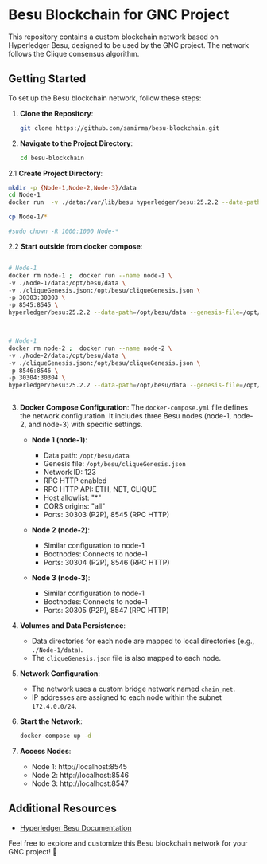 # Besu Blockchain for GNC Project

This repository contains a custom blockchain network based on Hyperledger Besu, designed to be used by the GNC project. The network follows the Clique consensus algorithm.

## Getting Started

To set up the Besu blockchain network, follow these steps:

1. **Clone the Repository**:
   ```bash
   git clone https://github.com/samirma/besu-blockchain.git
   ```

2. **Navigate to the Project Directory**:
   ```bash
   cd besu-blockchain
   ```

2.1 **Create Project Directory**:
   ```bash
   mkdir -p {Node-1,Node-2,Node-3}/data
   cd Node-1
   docker run  -v ./data:/var/lib/besu hyperledger/besu:25.2.2 --data-path=/var/lib/besu public-key export-address --to=/var/lib/besu/node1Address

   cp Node-1/*

   #sudo chown -R 1000:1000 Node-*
   ```

2.2 **Start outside from docker compose**:
   ```bash

   # Node-1
   docker rm node-1 ;  docker run --name node-1 \
   -v ./Node-1/data:/opt/besu/data \
   -v ./cliqueGenesis.json:/opt/besu/cliqueGenesis.json \
   -p 30303:30303 \
   -p 8545:8545 \
   hyperledger/besu:25.2.2 --data-path=/opt/besu/data --genesis-file=/opt/besu/cliqueGenesis.json --network-id 123 --rpc-http-enabled --rpc-http-api=ETH,NET,CLIQUE --host-allowlist="*" --rpc-http-cors-origins="all" --sync-min-peers 3



   # Node-1
   docker rm node-2 ;  docker run --name node-2 \
   -v ./Node-2/data:/opt/besu/data \
   -v ./cliqueGenesis.json:/opt/besu/cliqueGenesis.json \
   -p 8546:8546 \
   -p 30304:30304 \
   hyperledger/besu:25.2.2 --data-path=/opt/besu/data --genesis-file=/opt/besu/cliqueGenesis.json --bootnodes=enode://3edbd256b7a336c0d6d005d4f01e1e0e5c29fe69d2deb26f8d88d925d6bcba6e1b60cf758b0484ffb4261a56cee7cbd0e749641fecabb4952edec88c6e562658@127.0.0.1:30303 --network-id 123 --p2p-port=30304 --rpc-http-enabled --rpc-http-api=ETH,NET,CLIQUE --host-allowlist="*" --rpc-http-cors-origins="all" --rpc-http-port=8546 --profile=ENTERPRISE



   ```


3. **Docker Compose Configuration**:
   The `docker-compose.yml` file defines the network configuration. It includes three Besu nodes (node-1, node-2, and node-3) with specific settings.

   - **Node 1 (node-1)**:
     - Data path: `/opt/besu/data`
     - Genesis file: `/opt/besu/cliqueGenesis.json`
     - Network ID: 123
     - RPC HTTP enabled
     - RPC HTTP API: ETH, NET, CLIQUE
     - Host allowlist: "*"
     - CORS origins: "all"
     - Ports: 30303 (P2P), 8545 (RPC HTTP)

   - **Node 2 (node-2)**:
     - Similar configuration to node-1
     - Bootnodes: Connects to node-1
     - Ports: 30304 (P2P), 8546 (RPC HTTP)

   - **Node 3 (node-3)**:
     - Similar configuration to node-1
     - Bootnodes: Connects to node-1
     - Ports: 30305 (P2P), 8547 (RPC HTTP)

4. **Volumes and Data Persistence**:
   - Data directories for each node are mapped to local directories (e.g., `./Node-1/data`).
   - The `cliqueGenesis.json` file is also mapped to each node.

5. **Network Configuration**:
   - The network uses a custom bridge network named `chain_net`.
   - IP addresses are assigned to each node within the subnet `172.4.0.0/24`.

6. **Start the Network**:
   ```bash
   docker-compose up -d
   ```

7. **Access Nodes**:
   - Node 1: http://localhost:8545
   - Node 2: http://localhost:8546
   - Node 3: http://localhost:8547

## Additional Resources

- [Hyperledger Besu Documentation](https://besu.hyperledger.org/private-networks/tutorials/clique)

Feel free to explore and customize this Besu blockchain network for your GNC project! 🚀
